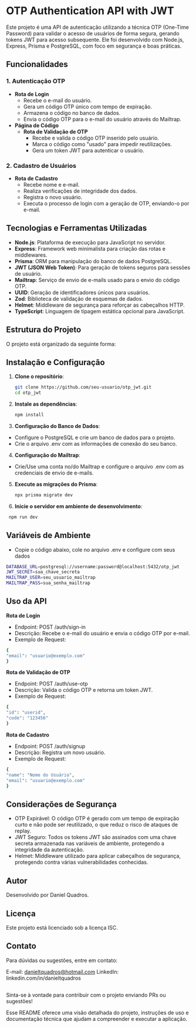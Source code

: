 # OTP Authentication API with JWT

Este projeto é uma API de autenticação utilizando a técnica OTP (One-Time Password) para validar o acesso de usuários de forma segura, gerando tokens JWT para acesso subsequente. Ele foi desenvolvido com Node.js, Express, Prisma e PostgreSQL, com foco em segurança e boas práticas.

## Funcionalidades

### 1. Autenticação OTP

- **Rota de Login**
  - Recebe o e-mail do usuário.
  - Gera um código OTP único com tempo de expiração.
  - Armazena o código no banco de dados.
  - Envia o código OTP para o e-mail do usuário através do Mailtrap.
- **Página de Código**
  - **Rota de Validação de OTP**
    - Recebe e valida o código OTP inserido pelo usuário.
    - Marca o código como "usado" para impedir reutilizações.
    - Gera um token JWT para autenticar o usuário.

### 2. Cadastro de Usuários

- **Rota de Cadastro**
  - Recebe nome e e-mail.
  - Realiza verificações de integridade dos dados.
  - Registra o novo usuário.
  - Executa o processo de login com a geração de OTP, enviando-o por e-mail.

## Tecnologias e Ferramentas Utilizadas

- **Node.js**: Plataforma de execução para JavaScript no servidor.
- **Express**: Framework web minimalista para criação das rotas e middlewares.
- **Prisma**: ORM para manipulação do banco de dados PostgreSQL.
- **JWT (JSON Web Token)**: Para geração de tokens seguros para sessões de usuário.
- **Mailtrap**: Serviço de envio de e-mails usado para o envio do código OTP.
- **UUID**: Geração de identificadores únicos para usuários.
- **Zod**: Biblioteca de validação de esquemas de dados.
- **Helmet**: Middleware de segurança para reforçar as cabeçalhos HTTP.
- **TypeScript**: Linguagem de tipagem estática opcional para JavaScript.

## Estrutura do Projeto

O projeto está organizado da seguinte forma:

## Instalação e Configuração

1. **Clone o repositório**:

   ```bash
   git clone https://github.com/seu-usuario/otp_jwt.git
   cd otp_jwt

   ```

2. **Instale as dependências**:

   ```bash
   npm install

   ```

3. **Configuração do Banco de Dados**:

- Configure o PostgreSQL e crie um banco de dados para o projeto.
- Crie o arquivo .env com as informações de conexão do seu banco.

4. **Configuração do Mailtrap**:

- Crie/Use uma conta no/do Mailtrap e configure o arquivo .env com as credenciais de envio de e-mails.

5. **Execute as migrações do Prisma**:

   ```bash
   npx prisma migrate dev

   ```

6. **Inicie o servidor em ambiente de desenvolvimento**:

```bash
 npm run dev

```

## Variáveis de Ambiente

- Copie o código abaixo, cole no arquivo .env e configure com seus dados

```bash
DATABASE_URL=postgresql://username:password@localhost:5432/otp_jwt
JWT_SECRET=sua_chave_secreta
MAILTRAP_USER=seu_usuario_mailtrap
MAILTRAP_PASS=sua_senha_mailtrap
```

## Uso da API

**Rota de Login**

- Endpoint: POST /auth/sign-in
- Descrição: Recebe o e-mail do usuário e envia o código OTP por e-mail.
- Exemplo de Request:

```bash
{
"email": "usuario@exemplo.com"
}

```

**Rota de Validação de OTP**

- Endpoint: POST /auth/use-otp
- Descrição: Valida o código OTP e retorna um token JWT.
- Exemplo de Request:

```bash
{
"id": "userid",
"code": "123456"
}

```

**Rota de Cadastro**

- Endpoint: POST /auth/signup
- Descrição: Registra um novo usuário.
- Exemplo de Request:

```bash
{
"name": "Nome do Usuário",
"email": "usuario@exemplo.com"
}

```

## Considerações de Segurança

- OTP Expirável: O código OTP é gerado com um tempo de expiração curto e não pode ser reutilizado, o que reduz o risco de ataques de replay.
- JWT Seguro: Todos os tokens JWT são assinados com uma chave secreta armazenada nas variáveis de ambiente, protegendo a integridade da autenticação.
- Helmet: Middleware utilizado para aplicar cabeçalhos de segurança, protegendo contra várias vulnerabilidades conhecidas.

## Autor

Desenvolvido por Daniel Quadros.

## Licença

Este projeto está licenciado sob a licença ISC.

## Contato

Para dúvidas ou sugestões, entre em contato:

E-mail: danieltquadros@hotmail.com
LinkedIn: linkedin.com/in/danieltquadros

##

Sinta-se à vontade para contribuir com o projeto enviando PRs ou sugestões!

Esse README oferece uma visão detalhada do projeto, instruções de uso e documentação técnica que ajudam a compreender e executar a aplicação.
